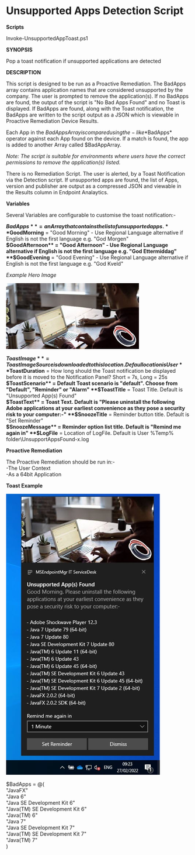 # Unsupported Apps Detection Script
  
**Scripts**  
   
Invoke-UnsupportedAppToast.ps1  
 
**SYNOPSIS** 
  
Pop a toast notification if unsupported applications are detected  
  
**DESCRIPTION**  
  
This script is designed to be run as a Proactive Remediation. 
The BadApps array contains application names that are considered unsupported by the company. The user is prompted to remove the application(s).
If no BadApps are found, the output of the script is "No Bad Apps Found" and no Toast is displayed. If BadApps are found, along with the Toast notification, the BadApps are written to the script output as a JSON which is viewable in Proactive Remediation Device Results.  
  
Each App in the $BadApps Array is compared using the -like *$BadApps* operator against each App found on the device. If a match is found, the app is added to another Array called $BadAppArray.  
  
*Note: The script is suitable for environments where users have the correct permissions to remove the application(s) listed.*
  
There is no Remediation Script. The user is alerted, by a Toast Notification via the Detection script. If unsupported apps are found, the list of Apps, version and publisher are output as a compressed JSON and viewable in the Results column in Endpoint Analaytics.  
  
**Variables**  
  
Several Variables are configurable to customise the toast notification:-  
  
**$BadApps** = an Array that contains the list of unsupported apps.  
**$GoodMorning** = "Good Morning" - Use Regional Language alternative if English is not the first language  e.g. "God Morgen"  
**$GoodAfternoon** = "Good Afternoon" - Use Regional Language alternative if English is not the first language e.g. "God Ettermiddag"     
**$GoodEvening** = "Good Evening" - Use Regional Language alternative if English is not the first language e.g. "God Kveld"   
  
*Example Hero Image*  
  
![Alt text](https://github.com/MSEndpointMgr/ProactiveRemediations/raw/master/UnsupportedApps/heroimage.jpg)
  
**$ToastImage** = ToastImageSource is downloaded to this location. Defaul location is User %temp% folder  
**$ToastDuration** = How long should the Toast notification be displayed before it is moved to the Notification Panel? Short = 7s, Long = 25s  
**$ToastScenario** = Default Toast scenario is "default". Choose from "Default", "Reminder" or "Alarm"  
**$ToastTitle** = Toast Title. Default is "Unsupported App(s) Found"  
**$ToastText** = Toast Text. Default is "Please uninstall the following Adobe applications at your earliest convenience as they pose a security risk to your computer:-"  
**$SnoozeTitle** = Reminder button title. Default is "Set Reminder"  
**$SnoozeMessage** = Reminder option list title. Default is "Remind me again in"  
**$LogFile** = Location of LogFile. Default is User %Temp% folder\UnsupportAppsFound-x.log
  
**Proactive Remediation**  
  
The Proactive Remediation should be run in:-  
-The User Context  
-As a 64bit Application  
  
**Toast Example**  

![Alt text](https://github.com/MSEndpointMgr/ProactiveRemediations/raw/master/UnsupportedApps/toastexample.jpg)  
  
  $BadApps = @(  
    "JavaFX"  
    "Java 6"  
    "Java SE Development Kit 6"  
    "Java(TM) SE Development Kit 6"  
    "Java(TM) 6"  
    "Java 7"  
    "Java SE Development Kit 7"  
    "Java(TM) SE Development Kit 7"  
    "Java(TM) 7"  
)  
